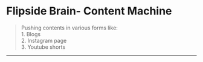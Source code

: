 # Flipside Brain- Content Machine
> Pushing contents in various forms like:\
    1. Blogs\
    2. Instagram page\
    3. Youtube shorts
---
